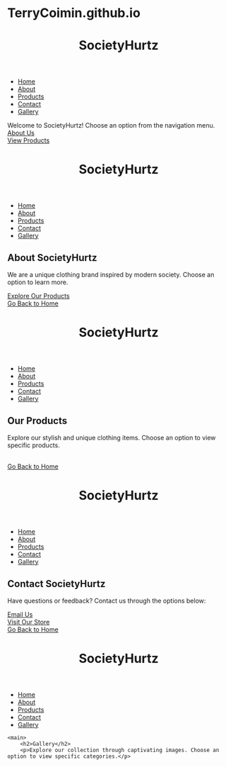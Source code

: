 # TerryCoimin.github.io
<!DOCTYPE html>
<html lang="en">
<head>
    <meta charset="UTF-8">
    <meta name="viewport" content="width=device-width, initial-scale=1.0">
    <link rel="stylesheet" href="style.css">
    <title>SocietyHurtz - Home</title>
</head>
<body>
    <header>
        <h1>SocietyHurtz</h1>
    </header>

<nav>
        <ul>
            <li><a href="index.html">Home</a></li>
            <li><a href="about.html">About</a></li>
            <li><a href="products.html">Products</a></li>
            <li><a href="contact.html">Contact</a></li>
            <li><a href="gallery.html">Gallery</a></li>
        </ul>
    </nav>
    <main>
        <p>Welcome to SocietyHurtz! Choose an option from the navigation menu.
        <a href="about.html">About Us</a>
        <br>
        <a href="products.html">View Products</a>
    </main>

</body>
</html>
<!DOCTYPE html>
<html lang="en">
<head>
    <meta charset="UTF-8">
    <meta name="viewport" content="width=device-width, initial-scale=1.0">
    <link rel="stylesheet" href="style.css">
    <title>SocietyHurtz - About</title>
</head>
<body>
    <header>
        <h1>SocietyHurtz</h1>
    </header>
    <nav>
        <ul>
            <li><a href="index.html">Home</a></li>
            <li><a href="about.html">About</a></li>
            <li><a href="products.html">Products</a></li>
            <li><a href="contact.html">Contact</a></li>
            <li><a href="gallery.html">Gallery</a></li>
        </ul>
    </nav>
    <main>
        <h2>About SocietyHurtz</h2>
        <p>We are a unique clothing brand inspired by modern society. Choose an option to learn more.</p>
        <a href="products.html">Explore Our Products</a>
        <br>
        <a href="index.html">Go Back to Home</a>
    </main>

</body>
</html>
<!DOCTYPE html>
<html lang="en">
<head>
    <meta charset="UTF-8">
    <meta name="viewport" content="width=device-width, initial-scale=1.0">
    <link rel="stylesheet" href="style.css">
    <title>SocietyHurtz - Products</title>
</head>
<body>
    <header>
        <h1>SocietyHurtz</h1>
    </header>
    <nav>
        <ul>
            <li><a href="index.html">Home</a></li>
            <li><a href="about.html">About</a></li>
            <li><a href="products.html">Products</a></li>
            <li><a href="contact.html">Contact</a></li>
            <li><a href="gallery.html">Gallery</a></li>
        </ul>
    </nav>
    <main>
        <h2>Our Products</h2>
        <p>Explore our stylish and unique clothing items. Choose an option to view specific products.</p>
        <br>
        <a href="index.html">Go Back to Home</a>
    </main>

</body>
</html>
<!DOCTYPE html>
<html lang="en">
<head>
    <meta charset="UTF-8">
    <meta name="viewport" content="width=device-width, initial-scale=1.0">
    <link rel="stylesheet" href="style.css">
    <title>SocietyHurtz - Contact</title>
</head>
<body>
    <header>
        <h1>SocietyHurtz</h1>
    </header>
    <nav>
        <ul>
            <li><a href="index.html">Home</a></li>
            <li><a href="about.html">About</a></li>
            <li><a href="products.html">Products</a></li>
            <li><a href="contact.html">Contact</a></li>
            <li><a href="gallery.html">Gallery</a></li>
        </ul>
    </nav>
    <main>
        <h2>Contact SocietyHurtz</h2>
        <p>Have questions or feedback? Contact us through the options below:</p>
        <a href="mailto:info@societyhurtz.com">Email Us</a>
        <br>
        <a href="#">Visit Our Store</a>
        <br>
        <a href="index.html">Go Back to Home</a>
    </main>

</body>
</html>
<!DOCTYPE html>
<html lang="en">
<head>
    <meta charset="UTF-8">
    <meta name="viewport" content="width=device-width, initial-scale=1.0">
    <link rel="stylesheet" href="style.css">
    <title>SocietyHurtz - Gallery</title>
</head>
<body>
    <header>
        <h1>SocietyHurtz</h1>
    </header>
    <nav>
        <ul>
            <li><a href="index.html">Home</a></li>
            <li><a href="about.html">About</a></li>
            <li><a href="products.html">Products</a></li>
            <li><a href="contact.html">Contact</a></li>
            <li><a href="gallery.html">Gallery</a></li>
        </ul>
    </nav>

    <main>
        <h2>Gallery</h2>
        <p>Explore our collection through captivating images. Choose an option to view specific categories.</p>

